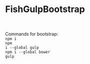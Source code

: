 # FishGulpBootstrap
<br><br>
Commands for bootstrap:<br>
<code>npm i</code><br>
<code>npm i --global gulp</code><br>
<code>npm i --global bower</code><br>
<code>gulp</code><br>
